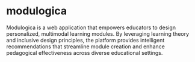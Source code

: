 # modulogica
Modulogica is a web application that empowers educators to design personalized, multimodal learning modules. By leveraging learning theory and inclusive design principles, the platform provides intelligent recommendations that streamline module creation and enhance pedagogical effectiveness across diverse educational settings.
